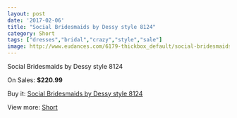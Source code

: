 ```yaml
---
layout: post
date: '2017-02-06'
title: "Social Bridesmaids by Dessy style 8124"
category: Short
tags: ["dresses","bridal","crazy","style","sale"]
image: http://www.eudances.com/6179-thickbox_default/social-bridesmaids-by-dessy-style-8124.jpg
---
```

Social Bridesmaids by Dessy style 8124

On Sales: **$220.99**
<a href="https://www.eudances.com/en/short/2211-social-bridesmaids-by-dessy-style-8124.html"><amp-img layout="responsive" width="600" height="600" src="//www.eudances.com/6179-thickbox_default/social-bridesmaids-by-dessy-style-8124.jpg" alt="Social Bridesmaids by Dessy style 8124 0" /></a>

Buy it: [Social Bridesmaids by Dessy style 8124](https://www.eudances.com/en/short/2211-social-bridesmaids-by-dessy-style-8124.html "Social Bridesmaids by Dessy style 8124")

View more: [Short](https://www.eudances.com/en/25-short "Short")